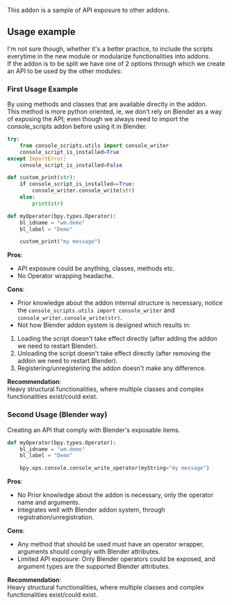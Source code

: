 This addon is a sample of API exposure to other addons.  
## Usage example

I'm not sure though, whether it's a better practice, to include the scripts everytime in the new module or modularize functionalities into addons.  
If the addon is to be split we have one of 2 options through which we create an API to be used by the other modules:

### First Usage Example
By using methods and classes that are available directly in the addon.  
This method is more python oriented, ie, we don't rely on Blender as a way of exposing the API; even though we always need to import the console_scripts addon before using it in Blender.  

```python
try:
    from console_scripts.utils import console_writer
    console_script_is_installed=True
except ImportError:
    console_script_is_installed=False

def custom_print(str):
    if console_script_is_installed==True:
        console_writer.console_write(str)
    else:
        print(str)

def myOperator(bpy.types.Operator):
    bl_idname = "wm.demo"
    bl_label = "Demo"

    custom_print("my message")
```

**Pros**:  
- API exposure could be anything, classes, methods etc.
- No Operator wrapping headache.

**Cons**:  
- Prior knowledge about the addon internal structure is necessary, notice the ```console_scripts.utils import console_writer``` and ```console_writer.console_write(str)```.
- Not how Blender addon system is designed which results in: 
1. Loading the script doesn't take effect directly (after adding the addon we need to restart Blender).
2. Unloading the script doesn't take effect directly (after removing the addon we need to restart Blender).
3. Registering/unregistering the addon doesn't make any difference.

**Recommendation**:  
Heavy structural functionalities, where multiple classes and complex functionalities exist/could exist.  

### Second Usage (Blender way)
Creating an API that comply with Blender's exposable items.  

```python
def myOperator(bpy.types.Operator):
    bl_idname = "wm.demo"
    bl_label = "Demo"

    bpy.ops.console.console_write_operator(myString="my message")
```

**Pros**:  
- No Prior knowledge about the addon is necessary, only the operator name and arguments.
- Integrates well with Blender addon system, through registration/unregistration.

**Cons**:  
- Any method that should be used must have an operator wrapper, arguments should comply with Blender attributes.
- Limited API exposure: Only Blender operators could be exposed, and argument types are the supported Blender attributes.

**Recommendation**:  
Heavy structural functionalities, where multiple classes and complex functionalities exist/could exist.

